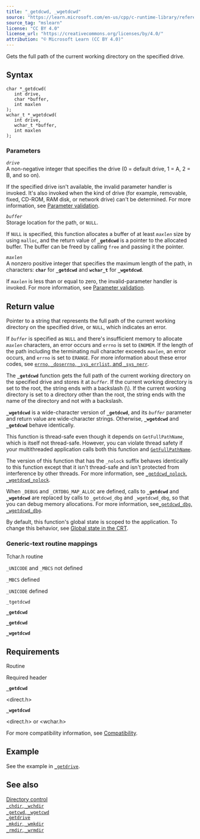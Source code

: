 ```yaml
---
title: "_getdcwd, _wgetdcwd"
source: "https://learn.microsoft.com/en-us/cpp/c-runtime-library/reference/getdcwd-wgetdcwd?view=msvc-170"
source_tag: "mslearn"
license: "CC BY 4.0"
license_url: "https://creativecommons.org/licenses/by/4.0/"
attribution: "© Microsoft Learn (CC BY 4.0)"
---
```

Gets the full path of the current working directory on the specified drive.

## Syntax

```
char *_getdcwd(
   int drive,
   char *buffer,
   int maxlen
);
wchar_t *_wgetdcwd(
   int drive,
   wchar_t *buffer,
   int maxlen
);
```

### Parameters

_`drive`_  
A non-negative integer that specifies the drive (0 = default drive, 1 = A, 2 = B, and so on).

If the specified drive isn't available, the invalid parameter handler is invoked. It's also invoked when the kind of drive (for example, removable, fixed, CD-ROM, RAM disk, or network drive) can't be determined. For more information, see [Parameter validation](https://learn.microsoft.com/en-us/cpp/c-runtime-library/parameter-validation?view=msvc-170).

_`buffer`_  
Storage location for the path, or `NULL`.

If `NULL` is specified, this function allocates a buffer of at least _`maxlen`_ size by using `malloc`, and the return value of **`_getdcwd`** is a pointer to the allocated buffer. The buffer can be freed by calling `free` and passing it the pointer.

_`maxlen`_  
A nonzero positive integer that specifies the maximum length of the path, in characters: **`char`** for **`_getdcwd`** and **`wchar_t`** for **`_wgetdcwd`**.

If _`maxlen`_ is less than or equal to zero, the invalid-parameter handler is invoked. For more information, see [Parameter validation](https://learn.microsoft.com/en-us/cpp/c-runtime-library/parameter-validation?view=msvc-170).

## Return value

Pointer to a string that represents the full path of the current working directory on the specified drive, or `NULL`, which indicates an error.

If _`buffer`_ is specified as `NULL` and there's insufficient memory to allocate _`maxlen`_ characters, an error occurs and `errno` is set to `ENOMEM`. If the length of the path including the terminating null character exceeds _`maxlen`_, an error occurs, and `errno` is set to `ERANGE`. For more information about these error codes, see [`errno`, `_doserrno`, `_sys_errlist`, and `_sys_nerr`](https://learn.microsoft.com/en-us/cpp/c-runtime-library/errno-doserrno-sys-errlist-and-sys-nerr?view=msvc-170).

The **`_getdcwd`** function gets the full path of the current working directory on the specified drive and stores it at _`buffer`_. If the current working directory is set to the root, the string ends with a backslash (\\). If the current working directory is set to a directory other than the root, the string ends with the name of the directory and not with a backslash.

**`_wgetdcwd`** is a wide-character version of **`_getdcwd`**, and its _`buffer`_ parameter and return value are wide-character strings. Otherwise, **`_wgetdcwd`** and **`_getdcwd`** behave identically.

This function is thread-safe even though it depends on `GetFullPathName`, which is itself not thread-safe. However, you can violate thread safety if your multithreaded application calls both this function and [`GetFullPathName`](https://learn.microsoft.com/en-us/windows/win32/api/fileapi/nf-fileapi-getfullpathnamew).

The version of this function that has the `_nolock` suffix behaves identically to this function except that it isn't thread-safe and isn't protected from interference by other threads. For more information, see [`_getdcwd_nolock`, `_wgetdcwd_nolock`](https://learn.microsoft.com/en-us/cpp/c-runtime-library/reference/getdcwd-nolock-wgetdcwd-nolock?view=msvc-170).

When `_DEBUG` and `_CRTDBG_MAP_ALLOC` are defined, calls to **`_getdcwd`** and **`_wgetdcwd`** are replaced by calls to `_getdcwd_dbg` and `_wgetdcwd_dbg`, so that you can debug memory allocations. For more information, see[`_getdcwd_dbg`, `_wgetdcwd_dbg`](https://learn.microsoft.com/en-us/cpp/c-runtime-library/reference/getdcwd-dbg-wgetdcwd-dbg?view=msvc-170).

By default, this function's global state is scoped to the application. To change this behavior, see [Global state in the CRT](https://learn.microsoft.com/en-us/cpp/c-runtime-library/global-state?view=msvc-170).

### Generic-text routine mappings

Tchar.h routine

`_UNICODE` and `_MBCS` not defined

`_MBCS` defined

`_UNICODE` defined

`_tgetdcwd`

**`_getdcwd`**

**`_getdcwd`**

**`_wgetdcwd`**

## Requirements

Routine

Required header

**`_getdcwd`**

<direct.h>

**`_wgetdcwd`**

<direct.h> or <wchar.h>

For more compatibility information, see [Compatibility](https://learn.microsoft.com/en-us/cpp/c-runtime-library/compatibility?view=msvc-170).

## Example

See the example in [`_getdrive`](https://learn.microsoft.com/en-us/cpp/c-runtime-library/reference/getdrive?view=msvc-170).

## See also

[Directory control](https://learn.microsoft.com/en-us/cpp/c-runtime-library/directory-control?view=msvc-170)  
[`_chdir`, `_wchdir`](https://learn.microsoft.com/en-us/cpp/c-runtime-library/reference/chdir-wchdir?view=msvc-170)  
[`_getcwd`, `_wgetcwd`](https://learn.microsoft.com/en-us/cpp/c-runtime-library/reference/getcwd-wgetcwd?view=msvc-170)  
[`_getdrive`](https://learn.microsoft.com/en-us/cpp/c-runtime-library/reference/getdrive?view=msvc-170)  
[`_mkdir`, `_wmkdir`](https://learn.microsoft.com/en-us/cpp/c-runtime-library/reference/mkdir-wmkdir?view=msvc-170)  
[`_rmdir`, `_wrmdir`](https://learn.microsoft.com/en-us/cpp/c-runtime-library/reference/rmdir-wrmdir?view=msvc-170)